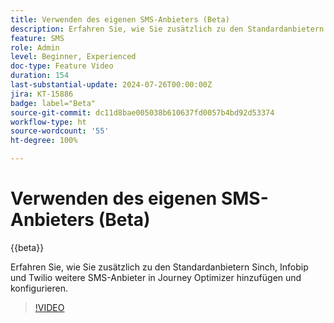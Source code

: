 ```yaml
---
title: Verwenden des eigenen SMS-Anbieters (Beta)
description: Erfahren Sie, wie Sie zusätzlich zu den Standardanbietern Sinch, Infobip und Twilio weitere SMS-Anbieter in Journey Optimizer hinzufügen und konfigurieren.
feature: SMS
role: Admin
level: Beginner, Experienced
doc-type: Feature Video
duration: 154
last-substantial-update: 2024-07-26T00:00:00Z
jira: KT-15886
badge: label="Beta"
source-git-commit: dc11d8bae005038b610637fd0057b4bd92d53374
workflow-type: ht
source-wordcount: '55'
ht-degree: 100%

---
```



# Verwenden des eigenen SMS-Anbieters (Beta)

{{beta}}

Erfahren Sie, wie Sie zusätzlich zu den Standardanbietern Sinch, Infobip und Twilio weitere SMS-Anbieter in Journey Optimizer hinzufügen und konfigurieren.

>[!VIDEO](https://video.tv.adobe.com/v/3432088/?learn=on)
